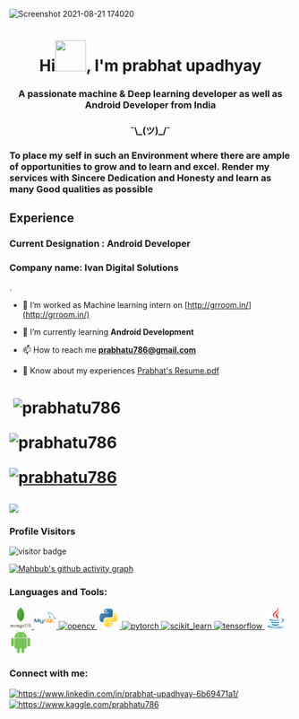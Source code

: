 ![Screenshot 2021-08-21 174020](https://user-images.githubusercontent.com/59795901/130321310-02322f36-fa93-4280-838a-3b105a76d60f.png)


<h1 align="center">Hi<img src="https://github.com/NoobMahbub/NoobMahbub/blob/main/Wave.gif" height="55px" width="55px">, I'm prabhat upadhyay</h1>

<h3 align="center">A passionate machine & Deep learning developer  as well as Android Developer from India<h3 align="center">¯\_(ツ)_/¯</h3>




<h3>To place my self in such an Environment where there are ample of opportunities to grow and to learn and excel. Render my services with Sincere Dedication and Honesty and learn as many Good qualities as possible</h3>

## Experience
###  Current Designation : Android Developer<br><h3> Company name: Ivan Digital Solutions</h3>.
 
 

- 🔭 I’m worked as Machine learning intern on  [http://grroom.in/](http://grroom.in/)
- 🌱 I’m currently learning **Android Development**

- 📫 How to reach me **prabhatu786@gmail.com**

- 📄 Know about my experiences [Prabhat's Resume.pdf](https://github.com/prabhatu786/prabhatu786/files/7025459/Prabhat.s.Resume.pdf)

 <h1 align="left"> <p>&nbsp;<img align="center" src="https://github-readme-stats.vercel.app/api?username=prabhatu786&show_icons=true&locale=en" alt="prabhatu786" /></p>

<p align="left"> <img src="https://komarev.com/ghpvc/?username=prabhatu786&label=Profile%20views&color=0e75b6&style=flat" alt="prabhatu786" /> </p>

<p align="left"> <a href="https://github.com/ryo-ma/github-profile-trophy"><img src="https://github-profile-trophy.vercel.app/?username=prabhatu786" alt="prabhatu786" /></a> </p></h1>
 
  <a href="https://github.com/prabhatu786">
  <img align="center" src="https://github-readme-stats.vercel.app/api/top-langs/?username=prabhatu786&theme=light&hide_langs_below=1" />
</a><br>


### Profile Visitors 
![visitor badge](https://visitor-badge.glitch.me/badge?page_id=prabhatu786.visitor-badge&left_color=blue&right_color=yellow)
<br />

[![Mahbub's github activity graph](https://activity-graph.herokuapp.com/graph?username=prabhatu786&bg_color=ffffff&color=777777&line=ff5200&point=1adbce&area=true&hide_border=true)](https://github.com/NoobMahbub/github-readme-activity-graph)
 
<h3 align="left">Languages and Tools:</h3>

<p align="left"> <a href="https://www.mongodb.com/" target="_blank">  <img src="https://raw.githubusercontent.com/devicons/devicon/master/icons/mongodb/mongodb-original-wordmark.svg" alt="mongodb" width="40" height="40"/> </a> 
  <a href="https://www.mysql.com/" target="_blank"> <img src="https://raw.githubusercontent.com/devicons/devicon/master/icons/mysql/mysql-original-wordmark.svg" alt="mysql" width="40" height="40"/> </a> <a href="https://opencv.org/" target="_blank"> 
  <img src="https://www.vectorlogo.zone/logos/opencv/opencv-icon.svg" alt="opencv" width="40" height="40"/> </a> <a href="https://www.python.org" target="_blank"> <img src="https://raw.githubusercontent.com/devicons/devicon/master/icons/python/python-original.svg" alt="python" width="40" height="40"/> </a> <a href="https://pytorch.org/" target="_blank"> <img src="https://www.vectorlogo.zone/logos/pytorch/pytorch-icon.svg" alt="pytorch" width="40" height="40"/> </a> <a href="https://scikit-learn.org/" target="_blank"> <img src="https://upload.wikimedia.org/wikipedia/commons/0/05/Scikit_learn_logo_small.svg" alt="scikit_learn" width="40" height="40"/> </a> <a href="https://www.tensorflow.org" target="_blank"> <img src="https://www.vectorlogo.zone/logos/tensorflow/tensorflow-icon.svg" alt="tensorflow" width="40" height="40"/> </a>
<a href="https://www.java.com" target="_blank"> <img src="https://raw.githubusercontent.com/devicons/devicon/master/icons/java/java-original.svg" alt="java" width="40" height="40"/> </a><code><img height="40" width="40" src="https://raw.githubusercontent.com/github/explore/80688e429a7d4ef2fca1e82350fe8e3517d3494d/topics/android/android.png"></code></p>

<h3 align="left">Connect with me:</h3>
<p align="left">
<a href="https://linkedin.com/in/https://www.linkedin.com/in/prabhat-upadhyay-6b69471a1/" target="blank"><img align="center" src="https://raw.githubusercontent.com/rahuldkjain/github-profile-readme-generator/master/src/images/icons/Social/linked-in-alt.svg" alt="https://www.linkedin.com/in/prabhat-upadhyay-6b69471a1/" height="30" width="40" /><a href="https://kaggle.com/https://www.kaggle.com/prabhatu786" target="blank"><img align="center" src="https://raw.githubusercontent.com/rahuldkjain/github-profile-readme-generator/master/src/images/icons/Social/kaggle.svg" alt="https://www.kaggle.com/prabhatu786" height="30" width="40" /></a>
</p>
  








